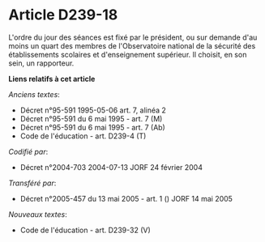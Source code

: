 # Article D239-18

L'ordre du jour des séances est fixé par le président, ou sur demande d'au moins un quart des membres de l'Observatoire
national de la sécurité des établissements scolaires et d'enseignement supérieur. Il choisit, en son sein, un rapporteur.

**Liens relatifs à cet article**

_Anciens textes_:

  - Décret n°95-591 1995-05-06 art. 7, alinéa 2
  - Décret n°95-591 du 6 mai 1995 - art. 7 (M)
  - Décret n°95-591 du 6 mai 1995 - art. 7 (Ab)
  - Code de l'éducation - art. D239-4 (T)

_Codifié par_:

  - Décret n°2004-703 2004-07-13 JORF 24 février 2004

_Transféré par_:

  - Décret n°2005-457 du 13 mai 2005 - art. 1 () JORF 14 mai 2005

_Nouveaux textes_:

  - Code de l'éducation - art. D239-32 (V)
